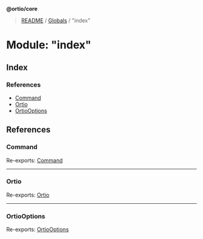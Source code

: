 **@ortio/core**

> [README](../README.md) / [Globals](../globals.md) / "index"

# Module: "index"

## Index

### References

* [Command](_index_.md#command)
* [Ortio](_index_.md#ortio)
* [OrtioOptions](_index_.md#ortiooptions)

## References

### Command

Re-exports: [Command](../classes/_classes_command_.command.md)

___

### Ortio

Re-exports: [Ortio](../classes/_classes_ortio_.ortio.md)

___

### OrtioOptions

Re-exports: [OrtioOptions](../interfaces/_classes_ortio_.ortiooptions.md)
